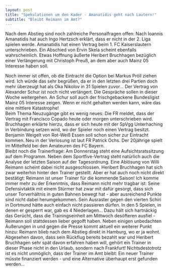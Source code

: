 ```yaml
---
layout: post
title: "Spekulationen um den Kader - Amanatidis geht nach Lautern!"
subtitle: "Bleibt Reimann im Amt?"
---
```


Nach dem Abstieg sind noch zahlreiche Personalfragen offen: Nach Ioannis Amanatidis hat auch Ingo Hertzsch erklärt, dass er nicht in der 2. Liga spielen werde. Amanatidis hat einen Vertrag beim 1. FC Kaiserslautern unterschrieben. Ein Abschied von Ervin Skela scheint ebenfalls wahrscheinlich. Etwas Hoffnung äußerte Heribert Bruchhagen bezüglich einer Verlängerung mit Christoph Preuß, an dem aber auch Mainz 05 Interesse haben soll.

Noch immer ist offen, ob die Eintracht die Option bei Markus Pröll ziehen wird. Ich würde das sehr begrüßen, da er in den letzten drei Partien doch mehr überzeugt hat als Oka Nikolov in 31 Spielen zuvor... Der Vertrag von Alexander Schur ist noch nicht verlängert. Die Gespräche sollen in dieser Woche weitergehen. An Schur soll auch der frischgebackene Bundesligist Mainz 05 Interesse zeigen. Wenn er nicht gehalten werden kann, wäre das eine mittlere Katastrophe!  
Beim Thema Neuzugänge gibt es wenig neues: Die FR meldet, dass der Vertrag mit Francisco Copado heute oder morgen unterschrieben wird. Bruchhagen erklärte hierzu, dass er sich heute mit der SpVgg Unterhaching in Verbindung setzen wird, wo der Spieler noch einen Vertrag besitzt. Benjamin Weigelt von Rot-Weiß Essen soll schon sicher zur Eintracht kommen. Neu in der Verlosung ist laut FR Patrick Ochs. Der 20jährige spielt im Mittelfeld bei den Amateuren des FC Bayern.  
Bleibt noch die Trainerfrage: Am Donnerstag steht eine Aufsichtsratssitzung auf dem Programm. Neben dem Sportfive-Vertrag steht natürlich auch die Analyse der letzten Saison auf der Tagesordnung. Eine Ablösung von Willi Reimann scheint dabei nicht ausgeschlossen. Heribert Bruchhagen hat sich zwar weiterhin hinter den Trainer gestellt. Aber er hat auch noch nicht direkt bestätigt: Reimann ist unser Trainer für die kommende Saison! Ich komme immer mehr zu der Erkenntnis, dass Reimann nicht mehr tragbar ist: Seine Defensivtaktik mit einem Stürmer hat zwar mit dafür gesorgt, dass sich unser Torverhältnis in guten Bahnen bewegt hat - aber ausreichend Punkte sind nicht dabei herumgekommen. Sein Ausraster gegen den vierten Schiri in Dortmund hätte auch einfach nicht passieren dürfen. In den 5 Spielen, in denen er gesperrt war, gab es 4 Niederlagen... Dazu hält sich hartnäckig das Gerücht, dass die Trainingseinheit am Mittwoch desöfteren ausfiel - Reimann soll stattdessen lieber gegolft haben. Neben einigen unbedachten Äußerungen in und gegen die Presse kommt aktuell ein weiterer Punkt hinzu: Reimann blieb nach dem Abstieg direkt in Hamburg, wo er ja wohnt. Abgesehen davon, dass sein Rückflug bereits bezahlt war und Heribert Bruchhagen sehr spät davon erfahren haben will, gehört ein Trainer in dieser Phase nicht in den Urlaub, sondern nach Frankfurt! Nichtsdestotrotz ist es nicht unmöglich, dass der Trainer im Amt bleibt: Ein neuer Trainer müsste finanziert werden - und eine Alternative überhaupt erst gefunden werden...
